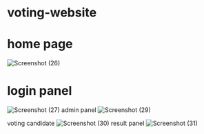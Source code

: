 # voting-website
# home page
![Screenshot (26)](https://github.com/sohinali/voting-website/assets/107634907/8c1ffb64-039d-43ae-baf6-9570f813ffa2)
# login panel
![Screenshot (27)](https://github.com/sohinali/voting-website/assets/107634907/a55347d4-2ae4-497d-b258-a54460b7191d)
admin panel
![Screenshot (29)](https://github.com/sohinali/voting-website/assets/107634907/1b00a83f-e17f-4b6a-9b5b-7ce9fdf1f9d9)

voting candidate
![Screenshot (30)](https://github.com/sohinali/voting-website/assets/107634907/76e282ee-1b9e-429c-ad23-616a201f3e22)
result panel
![Screenshot (31)](https://github.com/sohinali/voting-website/assets/107634907/fdec30fb-012a-4e46-a6a6-d1d21d31e73e)
